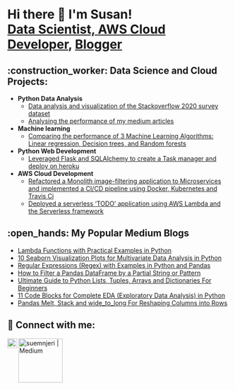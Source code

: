 <h1> Hi there 👋 I'm Susan! <br/><a href="https://github.com/suemnjeri">Data Scientist, </a><a href="https://www.linkedin.com/in/suemnjeri/">AWS Cloud Developer</a>, <a href="https://suemnjeri.medium.com/">Blogger</a></h1>

<h2>:construction_worker: Data Science and Cloud Projects:</h2>


- <b>Python Data Analysis</b>
  - [Data analysis and visualization of the Stackoverflow 2020 survey dataset](https://github.com/suemnjeri/stackoverflow2020)</b>
  - [Analysing the performance of my medium articles](https://github.com/suemnjeri/Stats-analysis-of-medium-articles/tree/master) </b>
- <b>Machine learning</b>
  - [Comparing the performance of 3 Machine Learning Algorithms: Linear regression, Decision trees, and Random forests](https://github.com/suemnjeri/medium-articles/tree/main/Model%20complexity%20ML)
- <b>Python Web Development</b>
  - [Leveraged Flask and SQLAlchemy to create a Task manager and deploy on heroku](https://github.com/suemnjeri/Flask-Task-Manager/blob/master/README.md)
- <b>AWS Cloud Development</b>
  - [Refactored a Monolith image-filtering application to Microservices and implemented a CI/CD pipeline using Docker, Kubernetes and Travis Ci](https://github.com/suemnjeri/cd0354-monolith-to-microservices-project)
  - [Deployed a serverless ‘TODO’ application using AWS Lambda and the Serverless framework](https://github.com/suemnjeri/Serverless-app-project-4)

<h2>:open_hands: My Popular Medium Blogs</h2>

- [Lambda Functions with Practical Examples in Python](https://towardsdatascience.com/lambda-functions-with-practical-examples-in-python-45934f3653a8)
- [10 Seaborn Visualization Plots for Multivariate Data Analysis in Python](https://towardsdatascience.com/10-must-know-seaborn-functions-for-multivariate-data-analysis-in-python-7ba94847b117)
- [Regular Expressions (Regex) with Examples in Python and Pandas](https://towardsdatascience.com/regular-expressions-regex-with-examples-in-python-and-pandas-461228335670)
- [How to Filter a Pandas DataFrame by a Partial String or Pattern](https://towardsdatascience.com/8-ways-to-filter-a-pandas-dataframe-by-a-partial-string-or-pattern-49f43279c50f)
- [Ultimate Guide to Python Lists, Tuples, Arrays and Dictionaries For Beginners](https://towardsdatascience.com/ultimate-guide-to-lists-tuples-arrays-and-dictionaries-for-beginners-8d1497f9777c)
- [11 Code Blocks for Complete EDA (Exploratory Data Analysis) in Python](https://towardsdatascience.com/11-simple-code-blocks-for-complete-exploratory-data-analysis-eda-67c2817f56cd)
- [Pandas Melt, Stack and wide_to_long For Reshaping Columns into Rows](https://towardsdatascience.com/wide-to-long-data-how-and-when-to-use-pandas-melt-stack-and-wide-to-long-7c1e0f462a98)

<h2> 🤳 Connect with me:</h2>


[<img align="left" alt="suemnjeri | LinkedIn" width="22px" src="https://cdn.jsdelivr.net/npm/simple-icons@v3/icons/linkedin.svg" />][linkedin]
[<img align="left" alt="suemnjeri | Medium" width="100px" src="https://upload.wikimedia.org/wikipedia/commons/0/0d/Medium_%28website%29_logo.svg" />][medium]

[linkedin]: https://www.linkedin.com/in/suemnjeri/
[medium]: https://suemnjeri.medium.com/

<!--
**suemnjeri/suemnjeri** is a ✨ _special_ ✨ repository because its `README.md` (this file) appears on your GitHub profile.

Here are some ideas to get you started:

- 🔭 I’m currently working on ...
- 🌱 I’m currently learning ...
- 👯 I’m looking to collaborate on ...
- 🤔 I’m looking for help with ...
- 💬 Ask me about ...
- 📫 How to reach me: ...
- 😄 Pronouns: ...
- ⚡ Fun fact: ...
-->

